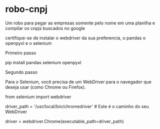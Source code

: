 # robo-cnpj
Um robo para pegar as empresas somente pelo nome em uma planilha e compilar os cnpjs buscados no google

certifique-se de instalar o webdriver da sua preferencia, o pandas o openpyxl e o selenium

Primeiro passo

pip install pandas selenium openpyxl

Segundo passo

Para o Selenium, você precisa de um WebDriver para o navegador que deseja usar (como Chrome ou Firefox).

from selenium import webdriver

driver_path = '/usr/local/bin/chromedriver'  # Este é o caminho do seu WebDriver

driver = webdriver.Chrome(executable_path=driver_path)